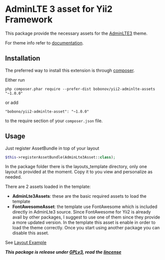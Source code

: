 AdminLTE 3 asset for Yii2 Framework
===============================

This package provide the necessary assets for the [AdminLTE3](https://adminlte.io/themes/dev/AdminLTE/) theme.

For theme info refer to [documentation](https://adminlte.io/docs/3.0/).

Installation
------------

The preferred way to install this extension is through [composer](http://getcomposer.org/download/).

Either run

```
php composer.phar require --prefer-dist bobonov/yii2-adminlte-assets "~1.0.0"
```

or add

```
"bobono/yii2-adminlte-asset": "~1.0.0"
```

to the require section of your `composer.json` file.

Usage
----------

Just register AssetBundle in top of your layout

```php
$this->registerAssetBundle(AdminLte3Asset::class);
```

In the package folder there is the layouts_template directory, only one layout is provided at the moment.
Copy it to you view and personalize as needed.

There are 2 assets loaded in the template:
<ul>
<li><b>AdminLte3Assets</b>: these are the basic required assets to load the template</li>

<li><b>FontAwesomeAsset</b>: the template use FontAwesome which is included directly in AdminLte3 source.
Since FontAwesome for Yii2 is already avail by other packages, I suggest to use one of them since they provide a more
updated version. In the template this asset is enable in order to load the theme correctly. Once you start using another
package you can disable this asset.</li>
</ul>

See [Layout Example](blog/src/layout_template/main.php)

<b><i>This package is release under [GPLv3](GPLv3.md), read the [lincense](LICENSE.MD)</i></b>